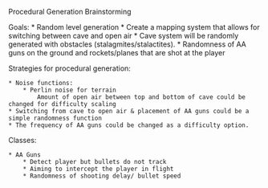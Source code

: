 Procedural Generation Brainstorming

Goals:
	* Random level generation
	* Create a mapping system that allows for switching between cave and open air
	* Cave system will be randomly generated with obstacles (stalagmites/stalactites).
	* Randomness of AA guns on the ground and rockets/planes that are shot at the player

Strategies for procedural generation:

	* Noise functions:
		* Perlin noise for terrain
			Amount of open air between top and bottom of cave could be changed for difficulty scaling
	* Switching from cave to open air & placement of AA guns could be a simple randomness function
	* The frequency of AA guns could be changed as a difficulty option.

Classes:

	* AA Guns
		* Detect player but bullets do not track
		* Aiming to intercept the player in flight
		* Randomness of shooting delay/ bullet speed
